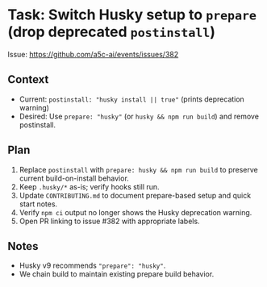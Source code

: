 # Task: Switch Husky setup to `prepare` (drop deprecated `postinstall`)

Issue: https://github.com/a5c-ai/events/issues/382

## Context

- Current: `postinstall: "husky install || true"` (prints deprecation warning)
- Desired: Use `prepare: "husky"` (or `husky && npm run build`) and remove postinstall.

## Plan

1. Replace `postinstall` with `prepare: husky && npm run build` to preserve current build-on-install behavior.
2. Keep `.husky/*` as-is; verify hooks still run.
3. Update `CONTRIBUTING.md` to document prepare-based setup and quick start notes.
4. Verify `npm ci` output no longer shows the Husky deprecation warning.
5. Open PR linking to issue #382 with appropriate labels.

## Notes

- Husky v9 recommends `"prepare": "husky"`.
- We chain build to maintain existing prepare build behavior.
